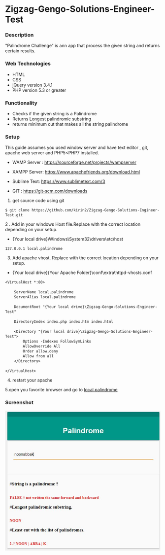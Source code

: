 # Zigzag-Gengo-Solutions-Engineer-Test

### Description ###
"Palindrome Challenge" is ann app that process the given string and returns certain results.

### Web Technologies ###
* HTML
* CSS
* jQuery version 3.4.1
* PHP version 5.3 or greater

### Functionality ###
* Checks if the given string is a Palindrome
* Returns Longest palindromic substring
* returns minimum cut that makes all the string palindrome

### Setup ###

This guide assumes you used window server and  have text editor , git, apache web server and PHP5<PHP7 installed.

- WAMP Server : https://sourceforge.net/projects/wampserver
- XAMPP Server: https://www.apachefriends.org/download.html
- Sublime Text: https://www.sublimetext.com/3

- GIT         : https://git-scm.com/downloads

1. get source code using git

```
$ git clone https://github.com/kirin2/Zigzag-Gengo-Solutions-Engineer-Test.git
```
2 . Add in your windows Host file.Replace with the correct location depending on your setup.
* {Your local drive}\Windows\System32\drivers\etc\host
```
127.0.0.1 local.palindrome
```
3. Add apache vhost. Replace with the correct location depending on your setup.
* {Your local drive}\{Your Apache Folder}\conf\extra\httpd-vhosts.conf
```
<VirtualHost *:80>

	ServerName local.palindrome
	ServerAlias local.palindrome
	
	DocumentRoot "{Your local drive}\Zigzag-Gengo-Solutions-Engineer-Test"
	
	DirectoryIndex index.php index.htm index.html
	
	<Directory "{Your local drive}\Zigzag-Gengo-Solutions-Engineer-Test">
		Options -Indexes FollowSymLinks
		AllowOverride All
		Order allow,deny
		Allow from all
	</Directory>
	
</VirtualHost>
```
4. restart your apache

5.open you favorite browser and go to <a href="http://local.palindrome">local.palindrome</a>

###  Screenshot ###

![ScreenShot](img/sample_ss.JPG)



